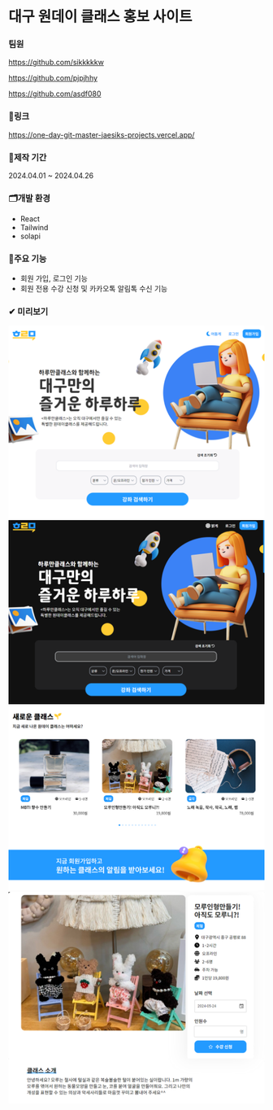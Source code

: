 # 대구 원데이 클래스 홍보 사이트

### 팀원
https://github.com/sikkkkkw

https://github.com/pjpjhhy

https://github.com/asdf080

### 🔗링크
https://one-day-git-master-jaesiks-projects.vercel.app/

### 📅제작 기간
2024.04.01 ~ 2024.04.26

### 🗂개발 환경
- React
- Tailwind
- solapi

### 🎈주요 기능
- 회원 가입, 로그인 기능
- 회원 전용 수강 신청 및 카카오톡 알림톡 수신 기능
  
### ✔ 미리보기
![preview](./public/preview/preview1.png)
![preview](./public/preview/preview2.png)
![preview](./public/preview/preview3.png)
![preview](./public/preview/preview4.png)
